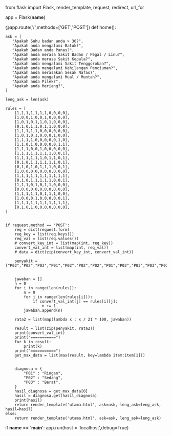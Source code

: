 from flask import Flask, render_template, request, redirect, url_for

app = Flask(__name__)

@app.route('/',methods=['GET','POST'])
def home():

    ask = [
       "Apakah Suhu badan anda > 36?",
       "Apakah anda mengalami Batuk?",
       "Apakah Badan anda Panas?",
       "Apakah anda merasa Sakit Badan / Pegal / Linu?",
       "Apakah anda merasa Sakit Kepala?",
       "Apakah anda mengalami Sakit Tenggorokan?",
       "Apakah anda mengalami Kehilangan Penciuman?",
       "Apakah anda merasakan Sesak Nafas?",
       "Apakah anda mengalami Mual / Muntah?",
       "Apakah anda Pilek?",
       "Apakah anda Meriang?",
    ]

    leng_ask = len(ask)

    rules = [
        [1,1,1,1,1,1,1,0,0,0,0],
        [1,0,0,1,0,0,1,0,0,0,0],
        [1,0,1,0,1,1,0,1,0,0,0],
        [0,1,0,1,1,0,1,1,0,0,0],
        [1,1,1,1,1,0,0,0,0,0,0],
        [1,0,1,0,1,0,0,0,1,0,0],
        [1,1,1,1,0,0,0,0,0,1,0],
        [1,1,0,1,0,0,0,0,0,1,1],
        [1,1,1,0,0,1,0,0,0,0,0],
        [1,1,1,1,1,1,1,1,0,0,1],
        [1,1,1,1,1,1,0,1,1,0,1],
        [0,1,0,1,1,1,1,1,1,0,1],
        [0,1,0,1,0,1,1,1,0,0,1],
        [1,0,0,0,0,0,0,0,0,0,0], 
        [1,1,1,1,1,1,1,1,1,1,1],
        [0,1,0,1,1,1,1,1,0,0,1], 
        [1,1,1,0,1,0,1,1,0,0,0],
        [0,0,0,0,0,0,0,0,0,0,0],
        [1,1,1,1,1,0,1,1,1,0,0],
        [1,0,0,0,1,0,0,0,0,0,1],
        [1,1,1,1,1,1,1,1,1,1,1],
        [0,1,0,1,0,0,0,0,0,0,0],
    ]


    if request.method == 'POST':
        req = dict(request.form)
        req_key = list(req.keys())
        req_val = list(req.values())
        # convert_key_int = list(map(int, req_key))
        convert_val_int = list(map(int, req_val))
        # data = dict(zip(convert_key_int, convert_val_int))

        penyakit = ["P02","P02","P03","P01","P02","P02","P02","P01","P02","P03","P03","P02","P01","P01","P03","P02","P02","P02","P01","P03","P01",]


        jawaban = []
        n = 0
        for i in range(len(rules)):
            n = 0
            for j in range(len(rules[i])):
                if convert_val_int[j] == rules[i][j]:
                    n += 1
            jawaban.append(n)
        
        rata2 = list(map(lambda x : x / 21 * 100, jawaban))

        result = list(zip(penyakit, rata2))
        print(convert_val_int)
        print("===========")
        for k in result:
            print(k)
        print("===========")
        get_max_data = list(max(result, key=lambda item:item[1]))
        
        
        diagnosa = {
            "P01" : "Ringan",
            "P02" : "Sedang",
            "P03" : "Berat",
        }
        hasil_diagnosa = get_max_data[0]
        hasil = diagnosa.get(hasil_diagnosa)
        print(hasil)
        return render_template('utama.html', ask=ask, leng_ask=leng_ask, hasil=hasil)
    else:
        return render_template('utama.html', ask=ask, leng_ask=leng_ask)

if __name__ == '__main__':
    app.run(host = 'localhost',debug=True)
